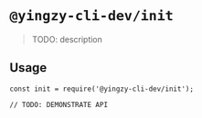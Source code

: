 # `@yingzy-cli-dev/init`

> TODO: description

## Usage

```
const init = require('@yingzy-cli-dev/init');

// TODO: DEMONSTRATE API
```

